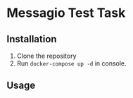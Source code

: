 # Messagio Test Task
## Installation
1. Clone the repository
2. Run `docker-compose up -d` in console.
## Usage

